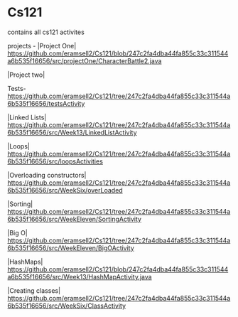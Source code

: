 # Cs121
contains all cs121 activites

projects -
|Project One|
https://github.com/eramsell2/Cs121/blob/247c2fa4dba44fa855c33c311544a6b535f16656/src/projectOne/CharacterBattle2.java

|Project two|


Tests-
https://github.com/eramsell2/Cs121/tree/247c2fa4dba44fa855c33c311544a6b535f16656/testsActivity

|Linked Lists|
https://github.com/eramsell2/Cs121/tree/247c2fa4dba44fa855c33c311544a6b535f16656/src/Week13/LinkedListActivity

|Loops|
https://github.com/eramsell2/Cs121/tree/247c2fa4dba44fa855c33c311544a6b535f16656/src/loopsActivities

|Overloading constructors|
https://github.com/eramsell2/Cs121/tree/247c2fa4dba44fa855c33c311544a6b535f16656/src/WeekSix/overLoaded

|Sorting|
https://github.com/eramsell2/Cs121/tree/247c2fa4dba44fa855c33c311544a6b535f16656/src/WeekEleven/SortingActivity

|Big O|
https://github.com/eramsell2/Cs121/tree/247c2fa4dba44fa855c33c311544a6b535f16656/src/WeekEleven/BigOActivity

|HashMaps|
https://github.com/eramsell2/Cs121/blob/247c2fa4dba44fa855c33c311544a6b535f16656/src/Week13/HashMapActivity.java

|Creating classes|
https://github.com/eramsell2/Cs121/tree/247c2fa4dba44fa855c33c311544a6b535f16656/src/WeekSix/ClassActivity

